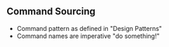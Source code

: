 ## Command Sourcing

- Command pattern as defined in "Design Patterns"
- Command names are imperative "do something!"

